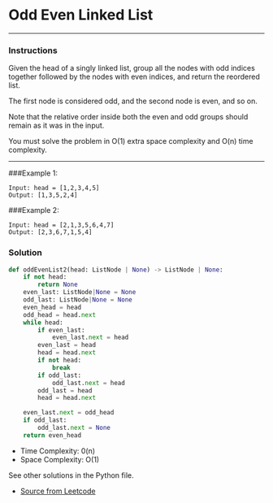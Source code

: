 # Odd Even Linked List

---
### Instructions
Given the head of a singly linked list, group all the nodes with odd indices together followed by the nodes with even indices, and return the reordered list.

The first node is considered odd, and the second node is even, and so on.

Note that the relative order inside both the even and odd groups should remain as it was in the input.

You must solve the problem in O(1) extra space complexity and O(n) time complexity.



---

###Example 1:
```
Input: head = [1,2,3,4,5]
Output: [1,3,5,2,4]
```
###Example 2:
```
Input: head = [2,1,3,5,6,4,7]
Output: [2,3,6,7,1,5,4]
```


### Solution

```py
def oddEvenList2(head: ListNode | None) -> ListNode | None:
    if not head:
        return None
    even_last: ListNode|None = None
    odd_last: ListNode|None = None
    even_head = head
    odd_head = head.next
    while head:
        if even_last:
            even_last.next = head
        even_last = head
        head = head.next
        if not head:
            break
        if odd_last:
            odd_last.next = head
        odd_last = head
        head = head.next

    even_last.next = odd_head
    if odd_last:
        odd_last.next = None
    return even_head
```

* Time Complexity: 0(n)
* Space Complexity: O(1)


See other solutions in the Python file.


* [Source from Leetcode](https://leetcode.com/problems/odd-even-linked-list/)